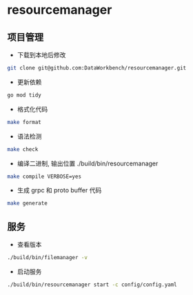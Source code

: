 # resourcemanager

## 项目管理
- 下载到本地后修改
```bash 
git clone git@github.com:DataWorkbench/resourcemanager.git
```

- 更新依赖
```bash
go mod tidy
```

- 格式化代码
```bash
make format
```

- 语法检测
```bash
make check
```

- 编译二进制, 输出位置 ./build/bin/resourcemanager
```bash
make compile VERBOSE=yes
```

- 生成 grpc 和 proto buffer 代码
```bash
make generate
```

## 服务
- 查看版本
```bash 
./build/bin/filemanager -v
```

- 启动服务
```bash
./build/bin/resourcemanager start -c config/config.yaml
```

